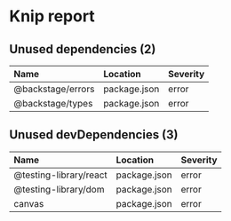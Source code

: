 # Knip report

## Unused dependencies (2)

| Name              | Location     | Severity |
| :---------------- | :----------- | :------- |
| @backstage/errors | package.json | error    |
| @backstage/types  | package.json | error    |

## Unused devDependencies (3)

| Name                   | Location     | Severity |
| :--------------------- | :----------- | :------- |
| @testing-library/react | package.json | error    |
| @testing-library/dom   | package.json | error    |
| canvas                 | package.json | error    |
